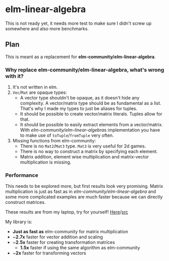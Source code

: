 # elm-linear-algebra

This is not ready yet, it needs more test to make sure I didn't screw up somewhere and also more benchmarks.

## Plan
This is meant as a replacement for **elm-community/elm-linear-algebra**.

### Why replace elm-community/elm-linear-algebra, what's wrong with it?

1. It's not written in elm.
2. `Vec`/`Mat` are opaque types:
    - A vector type shouldn't be opaque, as it doesn't hide any complexity. A vector/matrix type should be as fundamental as a list. That's why I made my types to just be aliases for tuples. 
    - It should be possible to create vector/matrix literals. Tuples allow for that.
    - It should be possible to easily extract elements from a vector/matrix. With *elm-community/elm-linear-algebra*s implementation you have to make use of `toTuple`/`fromTuple` very often.
3. Missing functions from elm-community:
    - There is no `Mat2`/`Mat3` type. `Mat3` is very useful for 2d games.
    - There is no way to construct a matrix by specifying each element.
    - Matrix addition, element wise multiplication and matrix-vector multiplication is missing.

### Performance

This needs to be explored more, but first results look very promising.
Matrix multiplication is just as fast as in *elm-community/elm-linear-algebra* and some more complicated examples are much faster because we can directly construct matrices.

These results are from my laptop, try for yourself!
[Here](https://zinggi.github.io/elm-linear-algebra/)/[src](/bench)

My library is:
 * **Just as fast as** elm-community for matrix multiplication
 * ~**2.7x** faster for vector addition and scaling 
 * ~**2.5x** faster for creating transformation matrices
     - **1.5x** faster if using the same algorithm as elm-community
 * ~**2x** faster for transforming vectors